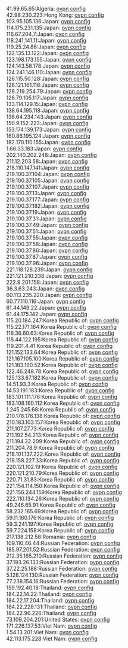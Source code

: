 41.99.65.65:Algeria: [ovpn config](vpn/41_99_65_65.ovpn)  
42.98.230.223:Hong Kong: [ovpn config](vpn/42_98_230_223.ovpn)  
103.95.105.136:Japan: [ovpn config](vpn/103_95_105_136.ovpn)  
114.175.231.135:Japan: [ovpn config](vpn/114_175_231_135.ovpn)  
116.67.204.7:Japan: [ovpn config](vpn/116_67_204_7.ovpn)  
118.241.141.11:Japan: [ovpn config](vpn/118_241_141_11.ovpn)  
119.25.24.86:Japan: [ovpn config](vpn/119_25_24_86.ovpn)  
122.135.13.122:Japan: [ovpn config](vpn/122_135_13_122.ovpn)  
123.198.173.155:Japan: [ovpn config](vpn/123_198_173_155.ovpn)  
124.143.58.178:Japan: [ovpn config](vpn/124_143_58_178.ovpn)  
124.241.146.110:Japan: [ovpn config](vpn/124_241_146_110.ovpn)  
126.115.50.128:Japan: [ovpn config](vpn/126_115_50_128.ovpn)  
126.121.161.116:Japan: [ovpn config](vpn/126_121_161_116.ovpn)  
126.219.254.79:Japan: [ovpn config](vpn/126_219_254_79.ovpn)  
126.79.105.117:Japan: [ovpn config](vpn/126_79_105_117.ovpn)  
133.114.129.15:Japan: [ovpn config](vpn/133_114_129_15.ovpn)  
138.64.195.118:Japan: [ovpn config](vpn/138_64_195_118.ovpn)  
138.64.234.143:Japan: [ovpn config](vpn/138_64_234_143.ovpn)  
150.9.152.223:Japan: [ovpn config](vpn/150_9_152_223.ovpn)  
153.174.139.173:Japan: [ovpn config](vpn/153_174_139_173.ovpn)  
160.86.195.124:Japan: [ovpn config](vpn/160_86_195_124.ovpn)  
182.170.110.155:Japan: [ovpn config](vpn/182_170_110_155.ovpn)  
1.66.33.183:Japan: [ovpn config](vpn/1_66_33_183.ovpn)  
202.140.202.248:Japan: [ovpn config](vpn/202_140_202_248.ovpn)  
211.12.203.58:Japan: [ovpn config](vpn/211_12_203_58.ovpn)  
218.110.147.141:Japan: [ovpn config](vpn/218_110_147_141.ovpn)  
219.100.37.104:Japan: [ovpn config](vpn/219_100_37_104.ovpn)  
219.100.37.105:Japan: [ovpn config](vpn/219_100_37_105.ovpn)  
219.100.37.107:Japan: [ovpn config](vpn/219_100_37_107.ovpn)  
219.100.37.13:Japan: [ovpn config](vpn/219_100_37_13.ovpn)  
219.100.37.177:Japan: [ovpn config](vpn/219_100_37_177.ovpn)  
219.100.37.182:Japan: [ovpn config](vpn/219_100_37_182.ovpn)  
219.100.37.19:Japan: [ovpn config](vpn/219_100_37_19.ovpn)  
219.100.37.31:Japan: [ovpn config](vpn/219_100_37_31.ovpn)  
219.100.37.49:Japan: [ovpn config](vpn/219_100_37_49.ovpn)  
219.100.37.51:Japan: [ovpn config](vpn/219_100_37_51.ovpn)  
219.100.37.55:Japan: [ovpn config](vpn/219_100_37_55.ovpn)  
219.100.37.58:Japan: [ovpn config](vpn/219_100_37_58.ovpn)  
219.100.37.86:Japan: [ovpn config](vpn/219_100_37_86.ovpn)  
219.100.37.87:Japan: [ovpn config](vpn/219_100_37_87.ovpn)  
219.100.37.96:Japan: [ovpn config](vpn/219_100_37_96.ovpn)  
221.118.128.239:Japan: [ovpn config](vpn/221_118_128_239.ovpn)  
221.121.210.238:Japan: [ovpn config](vpn/221_121_210_238.ovpn)  
222.9.201.158:Japan: [ovpn config](vpn/222_9_201_158.ovpn)  
36.3.63.243:Japan: [ovpn config](vpn/36_3_63_243.ovpn)  
60.113.235.220:Japan: [ovpn config](vpn/60_113_235_220.ovpn)  
60.77.110.116:Japan: [ovpn config](vpn/60_77_110_116.ovpn)  
61.44.149.22:Japan: [ovpn config](vpn/61_44_149_22.ovpn)  
61.44.175.142:Japan: [ovpn config](vpn/61_44_175_142.ovpn)  
115.20.184.247:Korea Republic of: [ovpn config](vpn/115_20_184_247.ovpn)  
115.22.171.164:Korea Republic of: [ovpn config](vpn/115_22_171_164.ovpn)  
118.36.60.63:Korea Republic of: [ovpn config](vpn/118_36_60_63.ovpn)  
118.44.122.195:Korea Republic of: [ovpn config](vpn/118_44_122_195.ovpn)  
119.201.4.41:Korea Republic of: [ovpn config](vpn/119_201_4_41.ovpn)  
121.152.133.64:Korea Republic of: [ovpn config](vpn/121_152_133_64.ovpn)  
121.167.105.100:Korea Republic of: [ovpn config](vpn/121_167_105_100.ovpn)  
121.183.190.52:Korea Republic of: [ovpn config](vpn/121_183_190_52.ovpn)  
122.46.248.78:Korea Republic of: [ovpn config](vpn/122_46_248_78.ovpn)  
125.133.67.182:Korea Republic of: [ovpn config](vpn/125_133_67_182.ovpn)  
14.51.93.3:Korea Republic of: [ovpn config](vpn/14_51_93_3.ovpn)  
14.53.191.183:Korea Republic of: [ovpn config](vpn/14_53_191_183.ovpn)  
183.101.111.176:Korea Republic of: [ovpn config](vpn/183_101_111_176.ovpn)  
183.108.160.112:Korea Republic of: [ovpn config](vpn/183_108_160_112.ovpn)  
1.245.245.68:Korea Republic of: [ovpn config](vpn/1_245_245_68.ovpn)  
210.178.176.138:Korea Republic of: [ovpn config](vpn/210_178_176_138.ovpn)  
210.183.103.157:Korea Republic of: [ovpn config](vpn/210_183_103_157.ovpn)  
211.107.27.73:Korea Republic of: [ovpn config](vpn/211_107_27_73.ovpn)  
211.192.54.213:Korea Republic of: [ovpn config](vpn/211_192_54_213.ovpn)  
211.194.32.209:Korea Republic of: [ovpn config](vpn/211_194_32_209.ovpn)  
211.204.78.9:Korea Republic of: [ovpn config](vpn/211_204_78_9.ovpn)  
218.101.137.222:Korea Republic of: [ovpn config](vpn/218_101_137_222.ovpn)  
218.158.227.33:Korea Republic of: [ovpn config](vpn/218_158_227_33.ovpn)  
220.121.102.19:Korea Republic of: [ovpn config](vpn/220_121_102_19.ovpn)  
220.121.210.79:Korea Republic of: [ovpn config](vpn/220_121_210_79.ovpn)  
220.71.31.83:Korea Republic of: [ovpn config](vpn/220_71_31_83.ovpn)  
221.154.114.150:Korea Republic of: [ovpn config](vpn/221_154_114_150.ovpn)  
221.156.244.159:Korea Republic of: [ovpn config](vpn/221_156_244_159.ovpn)  
222.110.134.26:Korea Republic of: [ovpn config](vpn/222_110_134_26.ovpn)  
49.246.65.91:Korea Republic of: [ovpn config](vpn/49_246_65_91.ovpn)  
58.232.165.69:Korea Republic of: [ovpn config](vpn/58_232_165_69.ovpn)  
59.11.160.176:Korea Republic of: [ovpn config](vpn/59_11_160_176.ovpn)  
59.3.241.197:Korea Republic of: [ovpn config](vpn/59_3_241_197.ovpn)  
59.7.224.158:Korea Republic of: [ovpn config](vpn/59_7_224_158.ovpn)  
217.138.212.58:Romania: [ovpn config](vpn/217_138_212_58.ovpn)  
109.110.46.44:Russian Federation: [ovpn config](vpn/109_110_46_44.ovpn)  
185.97.201.52:Russian Federation: [ovpn config](vpn/185_97_201_52.ovpn)  
212.35.165.210:Russian Federation: [ovpn config](vpn/212_35_165_210.ovpn)  
37.193.26.133:Russian Federation: [ovpn config](vpn/37_193_26_133.ovpn)  
37.22.25.188:Russian Federation: [ovpn config](vpn/37_22_25_188.ovpn)  
5.128.124.130:Russian Federation: [ovpn config](vpn/5_128_124_130.ovpn)  
77.238.154.16:Russian Federation: [ovpn config](vpn/77_238_154_16.ovpn)  
159.192.40.18:Thailand: [ovpn config](vpn/159_192_40_18.ovpn)  
184.22.14.22:Thailand: [ovpn config](vpn/184_22_14_22.ovpn)  
184.22.17.204:Thailand: [ovpn config](vpn/184_22_17_204.ovpn)  
184.22.228.131:Thailand: [ovpn config](vpn/184_22_228_131.ovpn)  
184.22.96.226:Thailand: [ovpn config](vpn/184_22_96_226.ovpn)  
73.109.204.201:United States: [ovpn config](vpn/73_109_204_201.ovpn)  
171.226.137.53:Viet Nam: [ovpn config](vpn/171_226_137_53.ovpn)  
1.54.13.201:Viet Nam: [ovpn config](vpn/1_54_13_201.ovpn)  
42.113.175.228:Viet Nam: [ovpn config](vpn/42_113_175_228.ovpn)  
